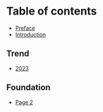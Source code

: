 # Table of contents

* [Preface](README.md)
* [Introduction](introduction.md)

## Trend

* [2023](trend/2023.md)

## Foundation

* [Page 2](foundation/page-2.md)
